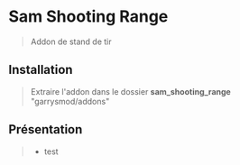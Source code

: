 # Sam Shooting Range
  >Addon de stand de tir
  
## Installation
  >Extraire l'addon dans le dossier **sam_shooting_range** "garrysmod/addons"

## Présentation
  >- test
